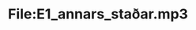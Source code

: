 ---
title: File:E1_annars_staðar.mp3
recording of: annars staðar
reading speed: slow
speaker: E
license: CC0
---